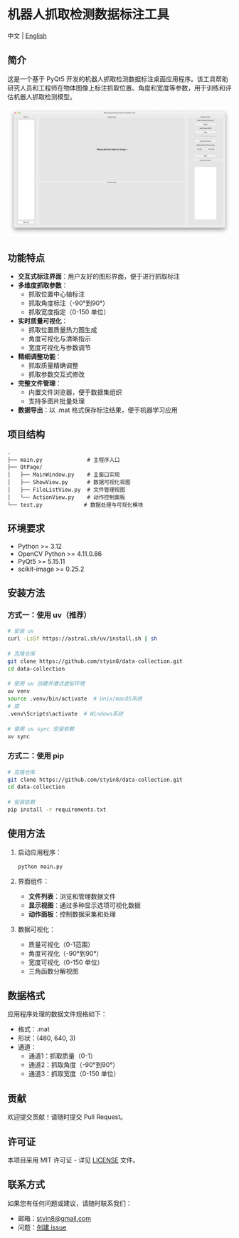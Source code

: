 # 机器人抓取检测数据标注工具

中文 | [English](./README.md)

## 简介
这是一个基于 PyQt5 开发的机器人抓取检测数据标注桌面应用程序。该工具帮助研究人员和工程师在物体图像上标注抓取位置、角度和宽度等参数，用于训练和评估机器人抓取检测模型。

<p align="center">
  <img src="assets/demo.png" alt="演示图片" width="800"/>
</p>

## 功能特点
- **交互式标注界面**：用户友好的图形界面，便于进行抓取标注
- **多维度抓取参数**：
  - 抓取位置中心轴标注
  - 抓取角度标注（-90°到90°）
  - 抓取宽度指定（0-150 单位）
- **实时质量可视化**：
  - 抓取位置质量热力图生成
  - 角度可视化与清晰指示
  - 宽度可视化与参数调节
- **精细调整功能**：
  - 抓取质量精确调整
  - 抓取参数交互式修改
- **完整文件管理**：
  - 内置文件浏览器，便于数据集组织
  - 支持多图片批量处理
- **数据导出**：以 .mat 格式保存标注结果，便于机器学习应用

## 项目结构
```
.
├── main.py              # 主程序入口
├── QtPage/             
│   ├── MainWindow.py    # 主窗口实现
│   ├── ShowView.py      # 数据可视化视图
│   ├── FileListView.py  # 文件管理视图
│   └── ActionView.py    # 动作控制面板
└── test.py             # 数据处理与可视化模块
```

## 环境要求
- Python >= 3.12
- OpenCV Python >= 4.11.0.86
- PyQt5 >= 5.15.11
- scikit-image >= 0.25.2

## 安装方法

### 方式一：使用 uv（推荐）
```bash
# 安装 uv
curl -LsSf https://astral.sh/uv/install.sh | sh

# 克隆仓库
git clone https://github.com/styin8/data-collection.git
cd data-collection

# 使用 uv 创建并激活虚拟环境
uv venv
source .venv/bin/activate  # Unix/macOS系统
# 或
.venv\Scripts\activate  # Windows系统

# 使用 uv sync 安装依赖
uv sync
```

### 方式二：使用 pip
```bash
# 克隆仓库
git clone https://github.com/styin8/data-collection.git
cd data-collection

# 安装依赖
pip install -r requirements.txt
```

## 使用方法
1. 启动应用程序：
   ```bash
   python main.py
   ```

2. 界面组件：
   - **文件列表**：浏览和管理数据文件
   - **显示视图**：通过多种显示选项可视化数据
   - **动作面板**：控制数据采集和处理

3. 数据可视化：
   - 质量可视化（0-1范围）
   - 角度可视化（-90°到90°）
   - 宽度可视化（0-150 单位）
   - 三角函数分解视图

## 数据格式
应用程序处理的数据文件规格如下：
- 格式：.mat
- 形状：(480, 640, 3)
- 通道：
  - 通道1：抓取质量（0-1）
  - 通道2：抓取角度（-90°到90°）
  - 通道3：抓取宽度（0-150 单位）

## 贡献
欢迎提交贡献！请随时提交 Pull Request。

## 许可证
本项目采用 MIT 许可证 - 详见 [LICENSE](LICENSE) 文件。

## 联系方式
如果您有任何问题或建议，请随时联系我们：
- 邮箱：styin8@gmail.com
- 问题：[创建 issue](https://github.com/styin8/data-collection-master/issues) 